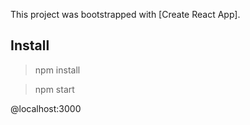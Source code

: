This project was bootstrapped with [Create React App].

## Install
> npm install


> npm start

@localhost:3000

